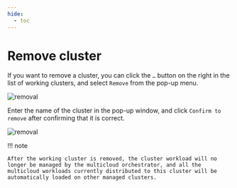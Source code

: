 ```yaml
---
hide:
  - toc
---
```


# Remove cluster

If you want to remove a cluster, you can click the `…` button on the right in the list of working clusters, and select `Remove` from the pop-up menu.

![removal](../images/removecl01.png)

Enter the name of the cluster in the pop-up window, and click `Confirm to remove` after confirming that it is correct.

![removal](../images/removecl02.png)

!!! note

    After the working cluster is removed, the cluster workload will no longer be managed by the multicloud orchestrator, and all the multicloud workloads currently distributed to this cluster will be automatically loaded on other managed clusters.